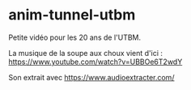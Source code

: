 # anim-tunnel-utbm
Petite vidéo pour les 20 ans de l'UTBM.

La musique de la soupe aux choux vient d'ici : https://www.youtube.com/watch?v=UBBOe6T2wdY

Son extrait avec https://www.audioextracter.com/

